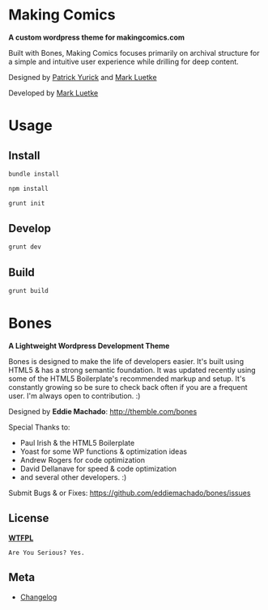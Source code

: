# Making Comics
__A custom wordpress theme for makingcomics.com__

Built with Bones, Making Comics focuses primarily on archival structure
for a simple and intuitive user experience while drilling for 
deep content.

Designed by [Patrick Yurick](http://www.theheadcomic.com/) and [Mark Luetke](http://luetkemj.com)

Developed by [Mark Luetke](http://luetkemj.com)

# Usage

## Install
```bash
bundle install
```

```bash
npm install
```

```bash
grunt init
```

## Develop
```bash
grunt dev
```

## Build
```bash
grunt build
```


# Bones
__A Lightweight Wordpress Development Theme__

Bones is designed to make the life of developers easier. It's built
using HTML5 & has a strong semantic foundation. It was updated recently
using some of the HTML5 Boilerplate's recommended markup and setup.
It's constantly growing so be sure to check back often if you are a
frequent user. I'm always open to contribution. :)

Designed by **Eddie Machado**: http://themble.com/bones

Special Thanks to:
* Paul Irish & the HTML5 Boilerplate
* Yoast for some WP functions & optimization ideas
* Andrew Rogers for code optimization
* David Dellanave for speed & code optimization
* and several other developers. :)

Submit Bugs & or Fixes:
https://github.com/eddiemachado/bones/issues


## License
__[WTFPL](http://sam.zoy.org/wtfpl/)__

	Are You Serious? Yes.

## Meta
* [Changelog](../../blob/master/CHANGELOG.md)